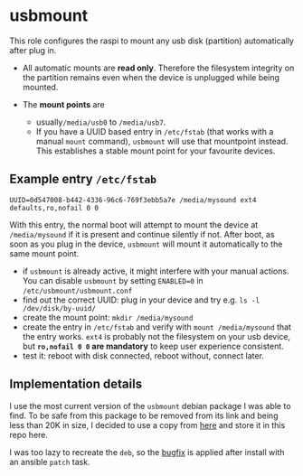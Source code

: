 # usbmount

This role configures the raspi to mount any usb disk (partition) automatically after plug in.

* All automatic mounts are **read only**. Therefore the filesystem integrity on the partition remains even when the device is unplugged while being mounted.

* The **mount points** are
  * usually`/media/usb0` to `/media/usb7`.
  * If you have a UUID based entry in `/etc/fstab` (that works with a manual `mount` command), `usbmount` will use that mountpoint instead. This establishes a stable mount point for your favourite devices.

## Example entry `/etc/fstab`

```
UUID=0d547008-b442-4336-96c6-769f3ebb5a7e /media/mysound ext4 defaults,ro,nofail 0 0
```

With this entry, the normal boot will attempt to mount the device at `/media/mysound` if it is present and continue silently if not. After boot, as soon as you plug in the device, `usbmount` will mount it automatically to the same mount point.

* if `usbmount` is already active, it might interfere with your manual actions. You can disable `usbmount` by setting `ENABLED=0` in `/etc/usbmount/usbmount.conf`
* find out the correct UUID: plug in your device and try e.g. `ls -l /dev/disk/by-uuid/`
* create the mount point: `mkdir /media/mysound`
* create the entry in `/etc/fstab` and verify with `mount /media/mysound` that the entry works. `ext4` is probably not the filesystem on your usb device,  but **`ro,nofail 0 0` are mandatory** to keep user experience consistent.
* test it: reboot with disk connected, reboot without, connect later.

## Implementation details

I use the most current version of the `usbmount` debian package I was able to find. To be safe from this package to be removed from its link and being less than 20K in size, I decided to use a copy from [here](https://github.com/nicokaiser/usbmount/releases/download/0.0.24/usbmount_0.0.24_all.deb) and store it in this repo here.

I was too lazy to recreate the `deb`, so the [bugfix](https://github.com/nicokaiser/usbmount/pull/1) is applied after install with an ansible `patch` task.
